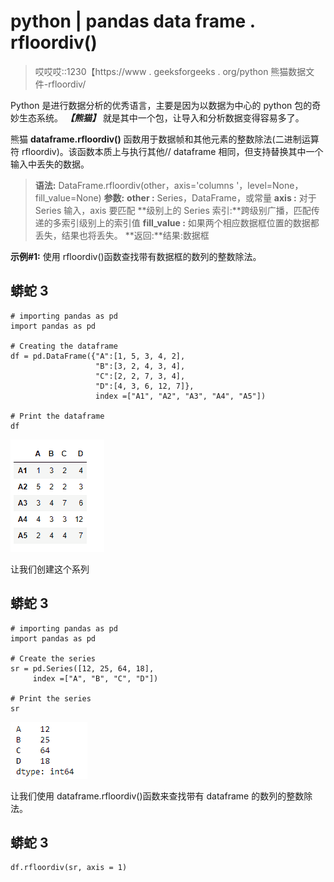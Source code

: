 # python | pandas data frame . rfloordiv()

> 哎哎哎::1230【https://www . geeksforgeeks . org/python 熊猫数据文件-rfloordiv/

Python 是进行数据分析的优秀语言，主要是因为以数据为中心的 python 包的奇妙生态系统。 ***【熊猫】*** 就是其中一个包，让导入和分析数据变得容易多了。

熊猫 **dataframe.rfloordiv()** 函数用于数据帧和其他元素的整数除法(二进制运算符 rfloordiv)。该函数本质上与执行其他// dataframe 相同，但支持替换其中一个输入中丢失的数据。

> **语法:** DataFrame.rfloordiv(other，axis='columns '，level=None，fill_value=None)
> **参数:**
> **other :** Series，DataFrame，或常量
> **axis :** 对于 Series 输入，axis 要匹配
> **级别上的 Series 索引:**跨级别广播，匹配传递的多索引级别上的索引值
> **fill_value :** 如果两个相应数据框位置的数据都丢失，结果也将丢失。
> **返回:**结果:数据框

**示例#1:** 使用 rfloordiv()函数查找带有数据框的数列的整数除法。

## 蟒蛇 3

```
# importing pandas as pd
import pandas as pd

# Creating the dataframe
df = pd.DataFrame({"A":[1, 5, 3, 4, 2],
                   "B":[3, 2, 4, 3, 4],
                   "C":[2, 2, 7, 3, 4],
                   "D":[4, 3, 6, 12, 7]},
                   index =["A1", "A2", "A3", "A4", "A5"])

# Print the dataframe
df
```

![](img/e3baabcb070182605e75dbca5770baab.png)

让我们创建这个系列

## 蟒蛇 3

```
# importing pandas as pd
import pandas as pd

# Create the series
sr = pd.Series([12, 25, 64, 18],
     index =["A", "B", "C", "D"])

# Print the series
sr
```

![](img/a558e26fcf69fbbe10312e5e1070fd43.png)

让我们使用 dataframe.rfloordiv()函数来查找带有 dataframe 的数列的整数除法。

## 蟒蛇 3

```
df.rfloordiv(sr, axis = 1)
```